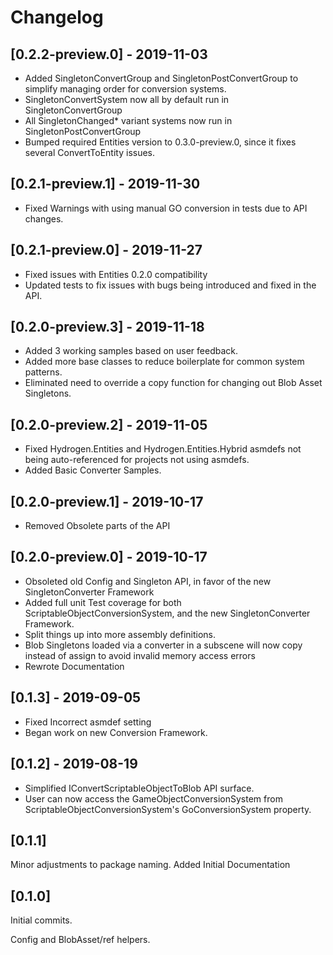 # Changelog

## [0.2.2-preview.0] - 2019-11-03
- Added SingletonConvertGroup and SingletonPostConvertGroup to simplify managing order for conversion systems.
- SingletonConvertSystem<T> now all by default run in SingletonConvertGroup
- All SingletonChanged* variant systems now run in SingletonPostConvertGroup
- Bumped required Entities version to 0.3.0-preview.0, since it fixes several ConvertToEntity issues. 

## [0.2.1-preview.1] - 2019-11-30
- Fixed Warnings with using manual GO conversion in tests due to API changes.

## [0.2.1-preview.0] - 2019-11-27
- Fixed issues with Entities 0.2.0 compatibility
- Updated tests to fix issues with bugs being introduced and fixed in the API.

## [0.2.0-preview.3] - 2019-11-18
- Added 3 working samples based on user feedback.
- Added more base classes to reduce boilerplate for common system patterns.
- Eliminated need to override a copy function for changing out Blob Asset Singletons.

## [0.2.0-preview.2] - 2019-11-05
- Fixed Hydrogen.Entities and Hydrogen.Entities.Hybrid asmdefs not being auto-referenced for projects not using asmdefs.
- Added Basic Converter Samples.

## [0.2.0-preview.1] - 2019-10-17
- Removed Obsolete parts of the API

## [0.2.0-preview.0] - 2019-10-17
- Obsoleted old Config and Singleton API, in favor of the new SingletonConverter<T> Framework
- Added full unit Test coverage for both ScriptableObjectConversionSystem, and the new SingletonConverter<T> Framework.
- Split things up into more assembly definitions.
- Blob Singletons loaded via a converter in a subscene will now copy instead of assign to avoid invalid memory access
 errors
- Rewrote Documentation

## [0.1.3] - 2019-09-05
- Fixed Incorrect asmdef setting
- Began work on new Conversion Framework.

## [0.1.2] - 2019-08-19
- Simplified IConvertScriptableObjectToBlob API surface.
- User can now access the GameObjectConversionSystem from ScriptableObjectConversionSystem's GoConversionSystem property.

## [0.1.1]

Minor adjustments to package naming.
Added Initial Documentation

## [0.1.0]
Initial commits.

Config and BlobAsset/ref helpers.
